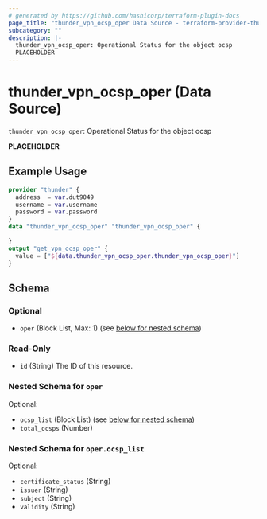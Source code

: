 ```yaml
---
# generated by https://github.com/hashicorp/terraform-plugin-docs
page_title: "thunder_vpn_ocsp_oper Data Source - terraform-provider-thunder"
subcategory: ""
description: |-
  thunder_vpn_ocsp_oper: Operational Status for the object ocsp
  PLACEHOLDER
---
```


# thunder_vpn_ocsp_oper (Data Source)

`thunder_vpn_ocsp_oper`: Operational Status for the object ocsp

__PLACEHOLDER__

## Example Usage

```terraform
provider "thunder" {
  address  = var.dut9049
  username = var.username
  password = var.password
}
data "thunder_vpn_ocsp_oper" "thunder_vpn_ocsp_oper" {

}
output "get_vpn_ocsp_oper" {
  value = ["${data.thunder_vpn_ocsp_oper.thunder_vpn_ocsp_oper}"]
}
```

<!-- schema generated by tfplugindocs -->
## Schema

### Optional

- `oper` (Block List, Max: 1) (see [below for nested schema](#nestedblock--oper))

### Read-Only

- `id` (String) The ID of this resource.

<a id="nestedblock--oper"></a>
### Nested Schema for `oper`

Optional:

- `ocsp_list` (Block List) (see [below for nested schema](#nestedblock--oper--ocsp_list))
- `total_ocsps` (Number)

<a id="nestedblock--oper--ocsp_list"></a>
### Nested Schema for `oper.ocsp_list`

Optional:

- `certificate_status` (String)
- `issuer` (String)
- `subject` (String)
- `validity` (String)


